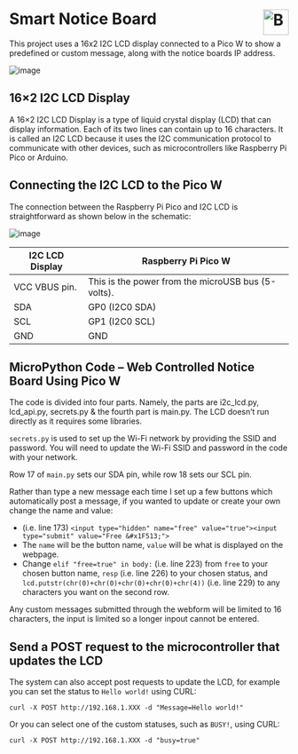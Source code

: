 # Smart Notice Board <a href='https://ko-fi.com/christianjameswatkins' target='_blank'><img height='35' align='right' style='border:0px;height:46px;' src='https://storage.ko-fi.com/cdn/kofi1.png?v1' border='0' alt='Buy Me a Coffee at ko-fi.com' /></a>

This project uses a 16x2 I2C LCD display connected to a Pico W to show a predefined or custom message, along with the notice boards IP address.

![image](https://github.com/CJ0206/Raspberry-Pi-Pico/assets/8594588/50fedc23-fe46-4256-81b4-a546205384f6)

## 16×2 I2C LCD Display
A 16×2 I2C LCD Display is a type of liquid crystal display (LCD) that can display information. Each of its two lines can contain up to 16 characters. It is called an I2C LCD because it uses the I2C communication protocol to communicate with other devices, such as microcontrollers like Raspberry Pi Pico or Arduino.

## Connecting the I2C LCD to the Pico W

The connection between the Raspberry Pi Pico and I2C LCD is straightforward as shown below in the schematic:

![image](https://github.com/CJ0206/Raspberry-Pi-Pico/assets/8594588/86e343ee-9220-401e-8f7f-2fea7113c469)

| I2C LCD Display | Raspberry Pi Pico W |
| ------------- | ------------- |
| VCC	VBUS pin. | This is the power from the microUSB bus (5-volts). |
| SDA	| GP0 (I2C0 SDA) |
| SCL	| GP1 (I2C0 SCL) |
| GND	| GND |

## MicroPython Code – Web Controlled Notice Board Using Pico W

The code is divided into four parts. Namely, the parts are i2c_lcd.py, lcd_api.py, secrets.py & the fourth part is main.py. The LCD doesn’t run directly as it requires some libraries.

`secrets.py` is used to set up the Wi-Fi network by providing the SSID and password. You will need to update the Wi-Fi SSID and password in the code with your network.

Row 17 of `main.py` sets our SDA pin, while row 18 sets our SCL pin.

Rather than type a new message each time I set up a few buttons which automatically post a message, if you wanted to update or create your own change the name and value:
 - (i.e. line 173) `<input type="hidden" name="free" value="true"><input type="submit" value="Free &#x1F513;">`
 - The `name` will be the button name, `value` will be what is displayed on the webpage.
 - Change `elif "free=true" in body:` (i.e. line 223) from `free` to your chosen button name, `resp` (i.e. line 226) to your chosen status, and `lcd.putstr(chr(0)+chr(0)+chr(0)+chr(0)+chr(4))` (i.e. line 229) to any characters you want on the second row.

Any custom messages submitted through the webform will be limited to 16 characters, the input is limited so a longer inpout cannot be entered.

## Send a POST request to the microcontroller that updates the LCD

The system can also accept post requests to update the LCD, for example you can set the status to `Hello world!` using CURL:
```
curl -X POST http://192.168.1.XXX -d "Message=Hello world!"
```

Or you can select one of the custom statuses, such as `BUSY!`, using CURL:
```
curl -X POST http://192.168.1.XXX -d "busy=true"
```
